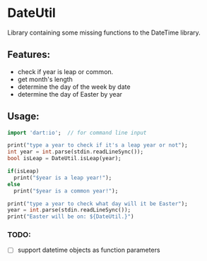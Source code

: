 # DateUtil

Library containing some missing functions to the DateTime library.

## Features:
- check if year is leap or common.
- get month's length
- determine the day of the week by date
- determine the day of Easter by year

## Usage:
```dart
import 'dart:io';  // for command line input

print("type a year to check if it's a leap year or not");
int year = int.parse(stdin.readLineSync());
bool isLeap = DateUtil.isLeap(year);

if(isLeap)
  print("$year is a leap year!");
else
  print("$year is a common year!");

print("type a year to check what day will it be Easter");
year = int.parse(stdin.readLineSync());
print("Easter will be on: ${DateUtil.}")
```

### TODO:
- [ ] support datetime objects as function parameters
